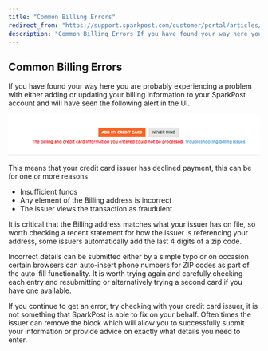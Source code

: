 ```yaml
---
title: "Common Billing Errors"
redirect_from: "https://support.sparkpost.com/customer/portal/articles/2463012-common-billing-errors"
description: "Common Billing Errors If you have found your way here you are probably experiencing a problem with either adding or updating your billing information to your Spark Post account and will have seen the following alert in the UI This means that your credit card issuer has declined payment this..."
---
```


## Common Billing Errors

If you have found your way here you are probably experiencing a problem with either adding or updating your billing information to your SparkPost account and will have seen the following alert in the UI.

![](media/common-billing-errors/Screenshot_2017-03-21_09.49.44_original.png)

This means that your credit card issuer has declined payment, this can be for one or more reasons

*   Insufficient funds
*   Any element of the Billing address is incorrect
*   The issuer views the transaction as fraudulent

It is critical that the Billing address matches what your issuer has on file, so worth checking a recent statement for how the issuer is referencing your address, some issuers automatically add the last 4 digits of a zip code.

Incorrect details can be submitted either by a simple typo or on occasion certain browsers can auto-insert phone numbers for ZIP codes as part of the auto-fill functionality. It is worth trying again and carefully checking each entry and resubmitting or alternatively trying a second card if you have one available.

If you continue to get an error, try checking with your credit card issuer, it is not something that SparkPost is able to fix on your behalf. Often times the issuer can remove the block which will allow you to successfully submit your information or provide advice on exactly what details you need to enter.